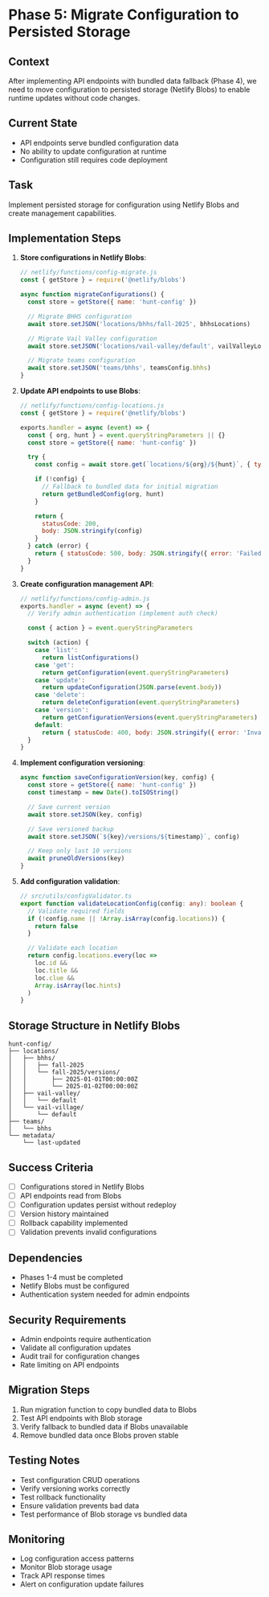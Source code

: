 # Phase 5: Migrate Configuration to Persisted Storage

## Context
After implementing API endpoints with bundled data fallback (Phase 4), we need to move configuration to persisted storage (Netlify Blobs) to enable runtime updates without code changes.

## Current State
- API endpoints serve bundled configuration data
- No ability to update configuration at runtime
- Configuration still requires code deployment

## Task
Implement persisted storage for configuration using Netlify Blobs and create management capabilities.

## Implementation Steps

1. **Store configurations in Netlify Blobs**:
   ```javascript
   // netlify/functions/config-migrate.js
   const { getStore } = require('@netlify/blobs')

   async function migrateConfigurations() {
     const store = getStore({ name: 'hunt-config' })

     // Migrate BHHS configuration
     await store.setJSON('locations/bhhs/fall-2025', bhhsLocations)

     // Migrate Vail Valley configuration
     await store.setJSON('locations/vail-valley/default', vailValleyLocations)

     // Migrate teams configuration
     await store.setJSON('teams/bhhs', teamsConfig.bhhs)
   }
   ```

2. **Update API endpoints to use Blobs**:
   ```javascript
   // netlify/functions/config-locations.js
   const { getStore } = require('@netlify/blobs')

   exports.handler = async (event) => {
     const { org, hunt } = event.queryStringParameters || {}
     const store = getStore({ name: 'hunt-config' })

     try {
       const config = await store.get(`locations/${org}/${hunt}`, { type: 'json' })

       if (!config) {
         // Fallback to bundled data for initial migration
         return getBundledConfig(org, hunt)
       }

       return {
         statusCode: 200,
         body: JSON.stringify(config)
       }
     } catch (error) {
       return { statusCode: 500, body: JSON.stringify({ error: 'Failed to load configuration' }) }
     }
   }
   ```

3. **Create configuration management API**:
   ```javascript
   // netlify/functions/config-admin.js
   exports.handler = async (event) => {
     // Verify admin authentication (implement auth check)

     const { action } = event.queryStringParameters

     switch (action) {
       case 'list':
         return listConfigurations()
       case 'get':
         return getConfiguration(event.queryStringParameters)
       case 'update':
         return updateConfiguration(JSON.parse(event.body))
       case 'delete':
         return deleteConfiguration(event.queryStringParameters)
       case 'version':
         return getConfigurationVersions(event.queryStringParameters)
       default:
         return { statusCode: 400, body: JSON.stringify({ error: 'Invalid action' }) }
     }
   }
   ```

4. **Implement configuration versioning**:
   ```javascript
   async function saveConfigurationVersion(key, config) {
     const store = getStore({ name: 'hunt-config' })
     const timestamp = new Date().toISOString()

     // Save current version
     await store.setJSON(key, config)

     // Save versioned backup
     await store.setJSON(`${key}/versions/${timestamp}`, config)

     // Keep only last 10 versions
     await pruneOldVersions(key)
   }
   ```

5. **Add configuration validation**:
   ```typescript
   // src/utils/configValidator.ts
   export function validateLocationConfig(config: any): boolean {
     // Validate required fields
     if (!config.name || !Array.isArray(config.locations)) {
       return false
     }

     // Validate each location
     return config.locations.every(loc =>
       loc.id &&
       loc.title &&
       loc.clue &&
       Array.isArray(loc.hints)
     )
   }
   ```

## Storage Structure in Netlify Blobs
```
hunt-config/
├── locations/
│   ├── bhhs/
│   │   ├── fall-2025
│   │   └── fall-2025/versions/
│   │       ├── 2025-01-01T00:00:00Z
│   │       └── 2025-01-02T00:00:00Z
│   ├── vail-valley/
│   │   └── default
│   └── vail-village/
│       └── default
├── teams/
│   └── bhhs
└── metadata/
    └── last-updated
```

## Success Criteria
- [ ] Configurations stored in Netlify Blobs
- [ ] API endpoints read from Blobs
- [ ] Configuration updates persist without redeploy
- [ ] Version history maintained
- [ ] Rollback capability implemented
- [ ] Validation prevents invalid configurations

## Dependencies
- Phases 1-4 must be completed
- Netlify Blobs must be configured
- Authentication system needed for admin endpoints

## Security Requirements
- Admin endpoints require authentication
- Validate all configuration updates
- Audit trail for configuration changes
- Rate limiting on API endpoints

## Migration Steps
1. Run migration function to copy bundled data to Blobs
2. Test API endpoints with Blob storage
3. Verify fallback to bundled data if Blobs unavailable
4. Remove bundled data once Blobs proven stable

## Testing Notes
- Test configuration CRUD operations
- Verify versioning works correctly
- Test rollback functionality
- Ensure validation prevents bad data
- Test performance of Blob storage vs bundled data

## Monitoring
- Log configuration access patterns
- Monitor Blob storage usage
- Track API response times
- Alert on configuration update failures